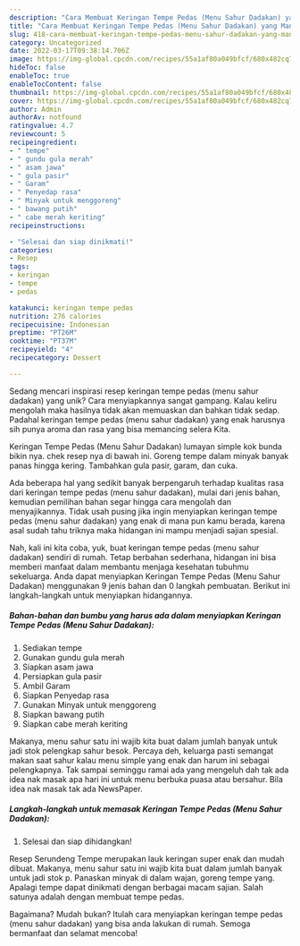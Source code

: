 ```yaml
---
description: "Cara Membuat Keringan Tempe Pedas (Menu Sahur Dadakan) yang Mantap"
title: "Cara Membuat Keringan Tempe Pedas (Menu Sahur Dadakan) yang Mantap"
slug: 418-cara-membuat-keringan-tempe-pedas-menu-sahur-dadakan-yang-mantap
category: Uncategorized
date: 2022-03-17T09:38:14.706Z
image: https://img-global.cpcdn.com/recipes/55a1af80a049bfcf/680x482cq70/keringan-tempe-pedas-menu-sahur-dadakan-foto-resep-utama.jpg
hideToc: false
enableToc: true
enableTocContent: false
thumbnail: https://img-global.cpcdn.com/recipes/55a1af80a049bfcf/680x482cq70/keringan-tempe-pedas-menu-sahur-dadakan-foto-resep-utama.jpg
cover: https://img-global.cpcdn.com/recipes/55a1af80a049bfcf/680x482cq70/keringan-tempe-pedas-menu-sahur-dadakan-foto-resep-utama.jpg
author: Admin
authorAv: notfound
ratingvalue: 4.7
reviewcount: 5
recipeingredient:
- " tempe"
- " gundu gula merah"
- " asam jawa"
- " gula pasir"
- " Garam"
- " Penyedap rasa"
- " Minyak untuk menggoreng"
- " bawang putih"
- " cabe merah keriting"
recipeinstructions:

- "Selesai dan siap dinikmati!"
categories:
- Resep
tags:
- keringan
- tempe
- pedas

katakunci: keringan tempe pedas 
nutrition: 276 calories
recipecuisine: Indonesian
preptime: "PT26M"
cooktime: "PT37M"
recipeyield: "4"
recipecategory: Dessert

---
```





Sedang mencari inspirasi resep keringan tempe pedas (menu sahur dadakan) yang unik? Cara menyiapkannya sangat gampang. Kalau keliru mengolah maka hasilnya tidak akan memuaskan dan bahkan tidak sedap. Padahal keringan tempe pedas (menu sahur dadakan) yang enak harusnya sih punya aroma dan rasa yang bisa memancing selera Kita.





Keringan Tempe Pedas (Menu Sahur Dadakan) lumayan simple kok bunda bikin nya. chek resep nya di bawah ini. Goreng tempe dalam minyak banyak panas hingga kering. Tambahkan gula pasir, garam, dan cuka.

Ada beberapa hal yang sedikit banyak berpengaruh terhadap kualitas rasa dari keringan tempe pedas (menu sahur dadakan), mulai dari jenis bahan, kemudian pemilihan bahan segar hingga cara mengolah dan menyajikannya. Tidak usah pusing jika ingin menyiapkan keringan tempe pedas (menu sahur dadakan) yang enak di mana pun kamu berada, karena asal sudah tahu triknya maka hidangan ini mampu menjadi sajian spesial.






Nah, kali ini kita coba, yuk, buat keringan tempe pedas (menu sahur dadakan) sendiri di rumah. Tetap berbahan sederhana, hidangan ini bisa memberi manfaat dalam membantu menjaga kesehatan tubuhmu sekeluarga. Anda dapat menyiapkan Keringan Tempe Pedas (Menu Sahur Dadakan) menggunakan 9 jenis bahan dan 0 langkah pembuatan. Berikut ini langkah-langkah untuk menyiapkan hidangannya.

<!--inarticleads1-->

##### Bahan-bahan dan bumbu yang harus ada dalam menyiapkan Keringan Tempe Pedas (Menu Sahur Dadakan):

1. Sediakan  tempe
1. Gunakan  gundu gula merah
1. Siapkan  asam jawa
1. Persiapkan  gula pasir
1. Ambil  Garam
1. Siapkan  Penyedap rasa
1. Gunakan  Minyak untuk menggoreng
1. Siapkan  bawang putih
1. Siapkan  cabe merah keriting


Makanya, menu sahur satu ini wajib kita buat dalam jumlah banyak untuk jadi stok pelengkap sahur besok. Percaya deh, keluarga pasti semangat makan saat sahur kalau menu simple yang enak dan harum ini sebagai pelengkapnya. Tak sampai seminggu ramai ada yang mengeluh dah tak ada idea nak masak apa hari ini untuk menu berbuka puasa atau bersahur. Bila idea nak masak tak ada NewsPaper. 

<!--inarticleads2-->

##### Langkah-langkah untuk memasak Keringan Tempe Pedas (Menu Sahur Dadakan):


1. Selesai dan siap dihidangkan!

Resep Serundeng Tempe merupakan lauk keringan super enak dan mudah dibuat. Makanya, menu sahur satu ini wajib kita buat dalam jumlah banyak untuk jadi stok p. Panaskan minyak di dalam wajan, goreng tempe yang. Apalagi tempe dapat dinikmati dengan berbagai macam sajian. Salah satunya adalah dengan membuat tempe pedas. 

Bagaimana? Mudah bukan? Itulah cara menyiapkan keringan tempe pedas (menu sahur dadakan) yang bisa anda lakukan di rumah. Semoga bermanfaat dan selamat mencoba!
